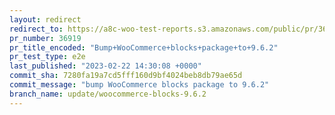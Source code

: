```yaml
---
layout: redirect
redirect_to: https://a8c-woo-test-reports.s3.amazonaws.com/public/pr/36919/e2e/index.html
pr_number: 36919
pr_title_encoded: "Bump+WooCommerce+blocks+package+to+9.6.2"
pr_test_type: e2e
last_published: "2023-02-22 14:30:08 +0000"
commit_sha: 7280fa19a7cd5fff160d9bf4024beb8db79ae65d
commit_message: "bump WooCommerce blocks package to 9.6.2"
branch_name: update/woocommerce-blocks-9.6.2
---
```

